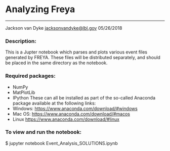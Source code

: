 # Analyzing Freya

---------------------------
Jackson van Dyke <jacksonvandyke@lbl.gov>
05/26/2018

### Description:
This is a Jupter notebook which parses and plots
various event files generated by FREYA. These
files will be distributed separately, and should
be placed in the same directory as the notebook.

### Required packages:
* NumPy
* MatPlotLib
* IPython
These can all be installed as part of the so-called 
Anaconda package available at the following links:
* Windows:
https://www.anaconda.com/download/#windows
* Mac OS:
https://www.anaconda.com/download/#macos
* Linux
https://www.anaconda.com/download/#linux


### To view and run the notebook:

$ jupyter notebook Event_Analysis_SOLUTIONS.ipynb
